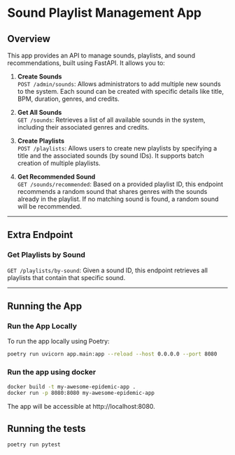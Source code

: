 # Sound Playlist Management App

## **Overview**

This app provides an API to manage sounds, playlists, and sound recommendations, built using FastAPI. It allows you to:

1. **Create Sounds**  
   `POST /admin/sounds`: Allows administrators to add multiple new sounds to the system. Each sound can be created with specific details like title, BPM, duration, genres, and credits.

2. **Get All Sounds**  
   `GET /sounds`: Retrieves a list of all available sounds in the system, including their associated genres and credits.

3. **Create Playlists**  
   `POST /playlists`: Allows users to create new playlists by specifying a title and the associated sounds (by sound IDs). It supports batch creation of multiple playlists.

4. **Get Recommended Sound**  
   `GET /sounds/recommended`: Based on a provided playlist ID, this endpoint recommends a random sound that shares genres with the sounds already in the playlist. If no matching sound is found, a random sound will be recommended.

---

## **Extra Endpoint**

### **Get Playlists by Sound**  
`GET /playlists/by-sound`: Given a sound ID, this endpoint retrieves all playlists that contain that specific sound.

---

## **Running the App**

### **Run the App Locally**

To run the app locally using Poetry:

```bash
poetry run uvicorn app.main:app --reload --host 0.0.0.0 --port 8080
```

### **Run the app using docker**

```bash
docker build -t my-awesome-epidemic-app .
docker run -p 8080:8080 my-awesome-epidemic-app
```
The app will be accessible at http://localhost:8080.

## **Running the tests**
```bash
poetry run pytest
```
